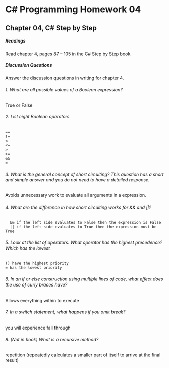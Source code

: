 # C# Programming Homework 04
## Chapter 04, C# Step by Step
##### Readings
Read chapter 4, pages 87 – 105 in the C# Step by Step book.
##### Discussion Questions
Answer the discussion questions in writing for chapter 4.

###### 1. What are all possible values of a Boolean expression?

  True or False

###### 2. List eight Boolean operators.

  ````
  ==
  !=
  <
  <=
  >
  >=
  &&
  =
  ````

###### 3. What is the general concept of short circuiting? This question has a short and simple answer and you do not need to have a detailed response.

Avoids unnecessary work to evaluate all arguments in a expression.

###### 4. What are the diﬀerence in how short circuiting works for && and ||?
````
  && if the left side evaluates to False then the expression is False
  || if the left side evaluates to True then the expression must be True
````
###### 5. Look at the list of operators. What operator has the highest precedence? Which has the lowest
````
() have the highest priority
= has the lowest priority
````
###### 6. In an if or else construction using multiple lines of code, what eﬀect does the use of curly braces have?

  Allows everything within to execute

###### 7. In a switch statement, what happens if you omit break?

  you will experience fall through

###### 8. (Not in book) What is a recursive method?

  repetition (repeatedly calculates a smaller part of itself to arrive at the final result)
